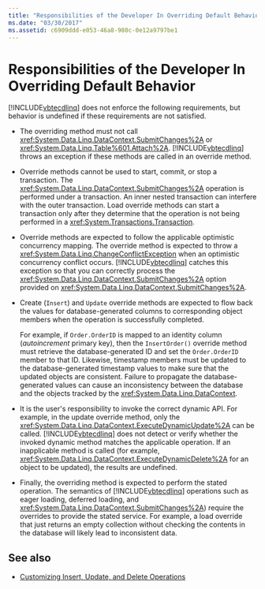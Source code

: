 ```yaml
---
title: "Responsibilities of the Developer In Overriding Default Behavior"
ms.date: "03/30/2017"
ms.assetid: c6909ddd-e053-46a8-980c-0e12a9797be1
---
```

# Responsibilities of the Developer In Overriding Default Behavior
[!INCLUDE[vbtecdlinq](../../../../../../includes/vbtecdlinq-md.md)] does not enforce the following requirements, but behavior is undefined if these requirements are not satisfied.  
  
- The overriding method must not call <xref:System.Data.Linq.DataContext.SubmitChanges%2A> or <xref:System.Data.Linq.Table%601.Attach%2A>. [!INCLUDE[vbtecdlinq](../../../../../../includes/vbtecdlinq-md.md)] throws an exception if these methods are called in an override method.  
  
- Override methods cannot be used to start, commit, or stop a transaction. The <xref:System.Data.Linq.DataContext.SubmitChanges%2A> operation is performed under a transaction. An inner nested transaction can interfere with the outer transaction. Load override methods can start a transaction only after they determine that the operation is not being performed in a <xref:System.Transactions.Transaction>.  
  
- Override methods are expected to follow the applicable optimistic concurrency mapping. The override method is expected to throw a <xref:System.Data.Linq.ChangeConflictException> when an optimistic concurrency conflict occurs. [!INCLUDE[vbtecdlinq](../../../../../../includes/vbtecdlinq-md.md)] catches this exception so that you can correctly process the <xref:System.Data.Linq.DataContext.SubmitChanges%2A> option provided on <xref:System.Data.Linq.DataContext.SubmitChanges%2A>.  
  
- Create (`Insert`) and `Update` override methods are expected to flow back the values for database-generated columns to corresponding object members when the operation is successfully completed.  
  
     For example, if `Order.OrderID` is mapped to an identity column (*autoincrement* primary key), then the `InsertOrder()` override method must retrieve the database-generated ID and set the `Order.OrderID` member to that ID. Likewise, timestamp members must be updated to the database-generated timestamp values to make sure that the updated objects are consistent. Failure to propagate the database-generated values can cause an inconsistency between the database and the objects tracked by the <xref:System.Data.Linq.DataContext>.  
  
- It is the user's responsibility to invoke the correct dynamic API. For example, in the update override method, only the <xref:System.Data.Linq.DataContext.ExecuteDynamicUpdate%2A> can be called. [!INCLUDE[vbtecdlinq](../../../../../../includes/vbtecdlinq-md.md)] does not detect or verify whether the invoked dynamic method matches the applicable operation. If an inapplicable method is called (for example, <xref:System.Data.Linq.DataContext.ExecuteDynamicDelete%2A> for an object to be updated), the results are undefined.  
  
- Finally, the overriding method is expected to perform the stated operation. The semantics of [!INCLUDE[vbtecdlinq](../../../../../../includes/vbtecdlinq-md.md)] operations such as eager loading, deferred loading, and <xref:System.Data.Linq.DataContext.SubmitChanges%2A>) require the overrides to provide the stated service. For example, a load override that just returns an empty collection without checking the contents in the database will likely lead to inconsistent data.  
  
## See also

- [Customizing Insert, Update, and Delete Operations](../../../../../../docs/framework/data/adonet/sql/linq/customizing-insert-update-and-delete-operations.md)

